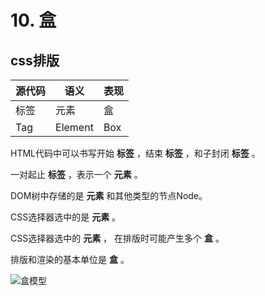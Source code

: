 # 10. 盒

## css排版

| 源代码 | 语义    | 表现 |
| ------ | ------- | ---- |
| 标签   | 元素    | 盒   |
| Tag    | Element | Box  |

HTML代码中可以书写开始 **标签** ，结束 **标签**  ，和子封闭  **标签** 。

一对起止  **标签** ，表示一个  **元素**  。

DOM树中存储的是  **元素** 和其他类型的节点Node。

CSS选择器选中的是   **元素**  。

CSS选择器选中的  **元素**  ， 在排版时可能产生多个 **盒**   。

排版和渲染的基本单位是  **盒** 。

<img :src="$withBase('/images/boxmodule.jpg')" alt="盒模型">


